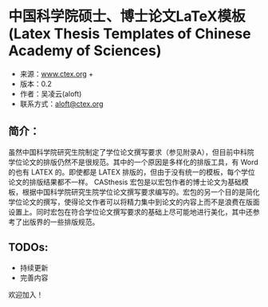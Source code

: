 # 中国科学院硕士、博士论文LaTeX模板  (Latex Thesis Templates of Chinese Academy of Sciences)

+ 来源：www.ctex.org +
+ 版本：0.2
+ 作者：吴凌云(aloft)
+ 联系方式：aloft@ctex.org

## 简介：
虽然中国科学院研究生院制定了学位论文撰写要求（参见附录A），但目前中科院学位论文的排版仍然不是很规范。其中的一个原因是多样化的排版工具，有 Word 的也有 LATEX 的。即使都是 LATEX 排版的，但由于没有统一的模板，每个学位论文的排版结果都不一样。 CASthesis 宏包是以宏包作者的博士论文为基础模板，根据中国科学院研究生院学位论文撰写要求编写的。宏包的另一个目的是简化学位论文的撰写，使得论文作者可以将精力集中到论文的内容上而不是浪费在版面设置上。同时宏包在符合学位论文撰写要求的基础上尽可能地进行美化，其中还参考了出版界的一些排版规范。


## TODOs:
+ 持续更新  
+ 完善内容  

欢迎加入！
